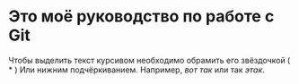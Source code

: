 # Это моё руководство по работе с Git

Чтобы выделить текст курсивом необходимо обрамить его звёздочкой ( * ) Или нижним подчёркиванием. Например, *вот так* или так _этак_.